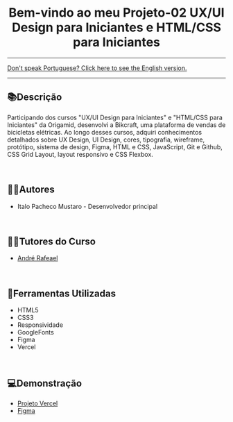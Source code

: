 <div align="center">
<h1>Bem-vindo ao meu Projeto-02 UX/UI Design para Iniciantes e HTML/CSS para Iniciantes</h1> 
</div>

<hr>
<a href="https://github.com/ItaloPachecoMustaro/origamid-bikcraft-project/blob/main/README-EN.md">Don't speak Portuguese? Click here to see the English version.</a>
<hr>

## 📚Descrição

Participando dos cursos "UX/UI Design para Iniciantes" e "HTML/CSS para Iniciantes" da Origamid, desenvolvi a Bikcraft, uma plataforma de vendas de bicicletas elétricas. Ao longo desses cursos, adquiri conhecimentos detalhados sobre UX Design, UI Design, cores, tipografia, wireframe, protótipo, sistema de design, Figma, HTML e CSS, JavaScript, Git e Github, CSS Grid Layout, layout responsivo e CSS Flexbox.

<br>

## 🧑‍💻Autores

- Italo Pacheco Mustaro - Desenvolvedor principal

<br>

## 👨‍🏫Tutores do Curso

- [André Rafeael](https://www.linkedin.com/school/origamid/?originalSubdomain=br)

<br>

## 🔧Ferramentas Utilizadas

- HTML5
- CSS3
- Responsividade
- GoogleFonts
- Figma
- Vercel

<br>

## 💻Demonstração

- [Projeto Vercel](https://origamid-bikcraft-project.vercel.app/)
- [Figma](https://www.figma.com/file/Aipj8XUINia6vhqS0vszGb/Origamid-Bikcraft-Project?type=design&node-id=0%3A1&mode=design&t=kHxohcj6kgR8Htl3-1)
